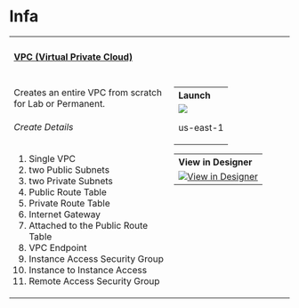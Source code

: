 Infa
======

<table width="100%">
    <tr>
        <th align="left" colspan="2"><h4><a href="https://github.com/petersonwsantos/cloudformation-templates/blob/master/vpc/vpc.yml">VPC (Virtual Private Cloud)</a></h4></th>
    </tr>
    <tr>
        <td width="100%" valign="top">
           <p>Creates an entire VPC from scratch for Lab or Permanent.</p>
           <h6>Create Details</h6>
           <ol>
             <li>Single VPC</li>
             <li> two Public Subnets</li>
             <li> two Private Subnets</li>
             <li>Public Route Table</li>
             <li>Private Route Table</li>
             <li>Internet Gateway</li>
             <li>Attached to the Public Route Table</li>
             <li>VPC Endpoint</li>
             <li>Instance Access Security Group</li>
             <li>Instance to Instance Access</li>
             <li>Remote Access Security Group</li>
        </td>
        <td nowrap width="200" valign="top">
            <table>
                <tr>
                    <th align="left">Launch</th>
                </tr>
                <tr>
                    <td>
                        <a href="https://console.aws.amazon.com/cloudformation/home?region=us-east-1#/stacks/new?&templateURL=https://s3.us-east-2.amazonaws.com/petersonwsantos/cloudformation/vpc/vpc.yml" target="_blank"><img src="https://s3.amazonaws.com/cloudformation-examples/cloudformation-launch-stack.png"></a>
                        <p>us-east-1</p>
                    </td>
                </tr>
            </table>
            <table>
                <tr>
                    <th align="left">View in Designer</th>
                </tr>
                <tr>
                    <td>
                        <a href="https://console.aws.amazon.com/cloudformation/designer/home?region=us-east-1&templateURL=https://s3.us-east-2.amazonaws.com/petersonwsantos/cloudformation/vpc/vpc.yml" target="_blank"><img src="https://s3.us-east-2.amazonaws.com/petersonwsantos/cloudformation/vpc/vpc-designer.png" width:100% alt="View in Designer"></a>
                    </td>
                </tr>
            </table>

</table>

<table>
